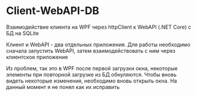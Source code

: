 # Client-WebAPI-DB
Взаимодействие клиента на WPF через httpClient к WebAPI (.NET Core) с БД на SQLite

Клиент и WebAPI - два отдельных приложения. Для работы необходимо сначала запустить WebAPI, затем взаимодействовать с ним через клиентское приложение

Из проблем, так это в WPF после первой загрузки окна, некоторые элементы при повторной загрузке из БД обнуляются. Чтобы вновь видеть некоторые изменения, необходимо вновь открыть окна. На данный момент я не понял как их исправить
